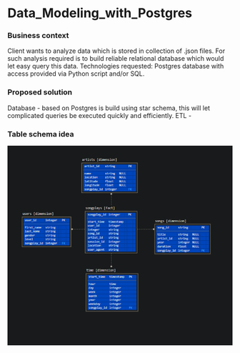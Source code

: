 # Data_Modeling_with_Postgres


### Business context

Client wants to analyze data which is stored in collection of .json files. For such analysis required is to build reliable relational database which would let easy query this data. Technologies requested: Postgres database with access provided via Python script and/or SQL.


### Proposed solution
Database - based on Postgres is build using star schema, this will let complicated queries be executed quickly and efficiently. 
ETL -


### Table schema idea

![](schema.png)